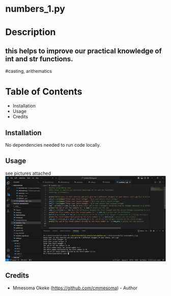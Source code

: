 # numbers_1.py

# Description
## this helps to improve our practical knowledge of int and str functions.
#casting, arithematics

# Table of Contents

- Installation
- Usage
- Credits

## Installation

No dependencies needed to run code locally.

## Usage
see pictures attached
![numbers](https://github.com/cmmesoma/codingTasks/blob/d5cce198aedda3b80fe3dd84b397b0a8af773306/num_1.PNG)


## Credits

- Mmesoma Okeke (https://github.com/cmmesoma) - Author
